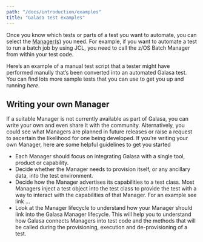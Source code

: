 ```yaml
---
path: "/docs/introduction/examples"
title: "Galasa test examples"
---
```


Once you know which tests or parts of a test you want to automate, you can select the [Manager(s)](../../reference/managers) you need. For example, if you want to automate a test to run a batch job by using JCL, you need to call the z/OS Batch Manager from within your test code.

Here’s an example of a manual test script that a tester might have performed manully that’s been converted into an automated Galasa test. You can find lots more sample tests that you can use to get you up and running _here_.

## Writing your own Manager
If a suitable Manager is not currently available as part of Galasa, you can write your own and even share it with the community. Alternatively, you could see what Managers are planned in future releases or raise a request to ascertain the likelihood for one being developed.  If you’re writing your own Manager, here are some helpful guidelines to get you started 

  * Each Manager should focus on integrating Galasa with a single tool, product or capability.
  * Decide whether the Manager needs to provision itself, or any ancillary data, into the test environment.
  * Decide how the Manager advertises its capabilities to a test class. Most Managers inject a test object into the test class to provide the test with a way to interact with the capabilities of that Manager.  For an example see link ...
  * Look at the Manager lifecycle to understand how your Manager should link into the Galasa Manager lifecycle.  This will help you to understand how Galasa connects Managers into test code and the methods that will be called during the provisioning, execution and de-provisioning of a test.
